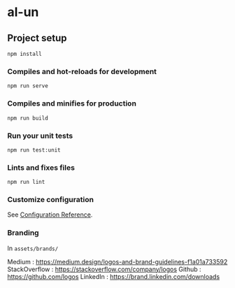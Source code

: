 # al-un

## Project setup
```
npm install
```

### Compiles and hot-reloads for development
```
npm run serve
```

### Compiles and minifies for production
```
npm run build
```

### Run your unit tests
```
npm run test:unit
```

### Lints and fixes files
```
npm run lint
```

### Customize configuration
See [Configuration Reference](https://cli.vuejs.org/config/).

### Branding

In `assets/brands/`

Medium          : https://medium.design/logos-and-brand-guidelines-f1a01a733592
StackOverflow   : https://stackoverflow.com/company/logos
Github          : https://github.com/logos
LinkedIn        : https://brand.linkedin.com/downloads